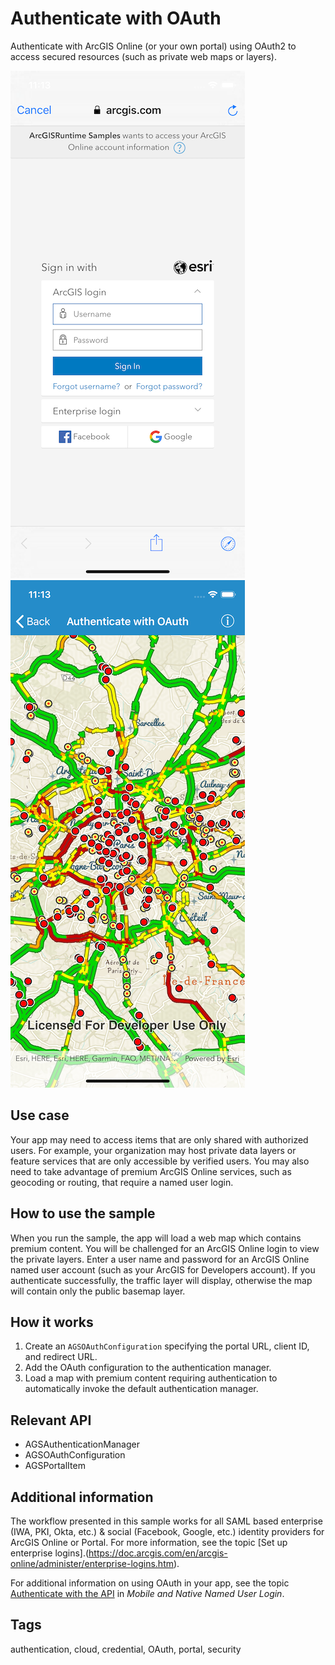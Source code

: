 # Authenticate with OAuth

Authenticate with ArcGIS Online (or your own portal) using OAuth2 to access secured resources (such as private web maps or layers).

![Login screen](authenticate-with-oauth1.png) 
![Map view after authentication](authenticate-with-oauth2.png)

## Use case

Your app may need to access items that are only shared with authorized users. For example, your organization may host private data layers or feature services that are only accessible by verified users. You may also need to take advantage of premium ArcGIS Online services, such as geocoding or routing, that require a named user login.

## How to use the sample

When you run the sample, the app will load a web map which contains premium content. You will be challenged for an ArcGIS Online login to view the private layers. Enter a user name and password for an ArcGIS Online named user account (such as your ArcGIS for Developers account). If you authenticate successfully, the traffic layer will display, otherwise the map will contain only the public basemap layer.

## How it works

1. Create an `AGSOAuthConfiguration` specifying the portal URL, client ID, and redirect URL.
2. Add the OAuth configuration to the authentication manager.
3. Load a map with premium content requiring authentication to automatically invoke the default authentication manager.

## Relevant API

 * AGSAuthenticationManager
 * AGSOAuthConfiguration
 * AGSPortalItem

## Additional information

The workflow presented in this sample works for all SAML based enterprise (IWA, PKI, Okta, etc.) & social (Facebook, Google, etc.) identity providers for ArcGIS Online or Portal. For more information, see the topic [Set up enterprise logins].(https://doc.arcgis.com/en/arcgis-online/administer/enterprise-logins.htm).

For additional information on using OAuth in your app, see the topic [Authenticate with the API](https://developers.arcgis.com/documentation/core-concepts/security-and-authentication/mobile-and-native-user-logins/) in *Mobile and Native Named User Login*.

## Tags

authentication, cloud, credential, OAuth, portal, security
